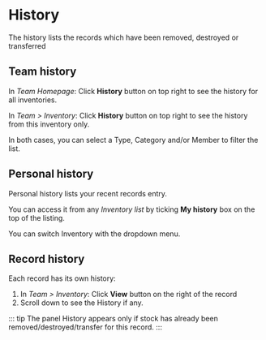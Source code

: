 # History

The history lists the records which have been removed, destroyed or transferred

## Team history

In *Team Homepage*: Click **History** button on top right to see the history for all inventories.

In *Team > Inventory*: Click **History** button on top right to see the history from this inventory only.

In both cases, you can select a Type, Category and/or Member to filter the list.

## Personal history

Personal history lists your recent records entry.

You can access it from any *Inventory list* by ticking **My history** box on the top of the listing.

You can switch Inventory with the dropdown menu.

## Record history

Each record has its own history:

1. In *Team > Inventory*: Click **View** button on the right of the record
2. Scroll down to see the History if any.

::: tip
The panel History appears only if stock has already been removed/destroyed/transfer for this record.
:::
